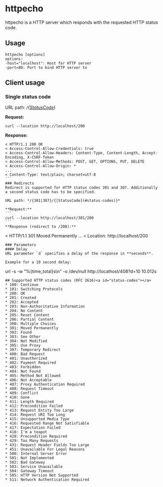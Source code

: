 # httpecho
httpecho is a HTTP server which responds with the requested HTTP status code.

## Usage
```
httpecho [options] 
options:
-host="localhost": Host for HTTP server
-port=80: Port to bind HTTP server to
```

## Client usage

### Single status code

URL path: */{[StatusCode](#status-codes)}*

**Request:**
```
curl --location http://localhost/200
```
**Response:**
````
< HTTP/1.1 200 OK
< Access-Control-Allow-Credentials: true
< Access-Control-Allow-Headers: Content-Type, Content-Length, Accept-Encoding, X-CSRF-Token
< Access-Control-Allow-Methods: POST, GET, OPTIONS, PUT, DELETE
< Access-Control-Allow-Origin: *
...
< Content-Type: text/plain; charset=utf-8
```
### Redirects
Redirect is supported for HTTP status codes 301 and 307. Additionally a second status code has to be specified.

URL path: */{301|307}/{[StatusCode](#status-codes)}*

**Request:**
```
curl --location http://localhost/301/200
```
**Response (redirect to /200):**
````
< HTTP/1.1 301 Moved Permanently
...
< Location: http://localhost/200
```
### Parameters
#### Delay
URL parameter `d` specifies a delay of the response in **seconds**.

Example for a 10 second delay:
```
url -s -w "%{time_total}s\n" -o /dev/null http://localhost/408?d=10
10.012s
```
## Supported HTTP status codes (RFC 2616)<a id="status-codes"></a>
* 100: Continue
* 101: Switching Protocols
* 200: OK
* 201: Created
* 202: Accepted
* 203: Non-Authoritative Information
* 204: No Content
* 205: Reset Content
* 206: Partial Content
* 300: Multiple Choices
* 301: Moved Permanently
* 302: Found
* 303: See Other
* 304: Not Modified
* 305: Use Proxy
* 307: Temporary Redirect
* 400: Bad Request
* 401: Unauthorized
* 402: Payment Required
* 403: Forbidden
* 404: Not Found
* 405: Method Not Allowed
* 406: Not Acceptable
* 407: Proxy Authentication Required
* 408: Request Timeout
* 409: Conflict
* 410: Gone
* 411: Length Required
* 412: Precondition Failed
* 413: Request Entity Too Large
* 414: Request URI Too Long
* 415: Unsupported Media Type
* 416: Requested Range Not Satisfiable
* 417: Expectation Failed
* 418: I'm a teapot
* 428: Precondition Required
* 429: Too Many Requests
* 431: Request Header Fields Too Large
* 451: Unavailable For Legal Reasons
* 500: Internal Server Error
* 501: Not Implemented
* 502: Bad Gateway
* 503: Service Unavailable
* 504: Gateway Timeout
* 505: HTTP Version Not Supported
* 511: Network Authentication Required

